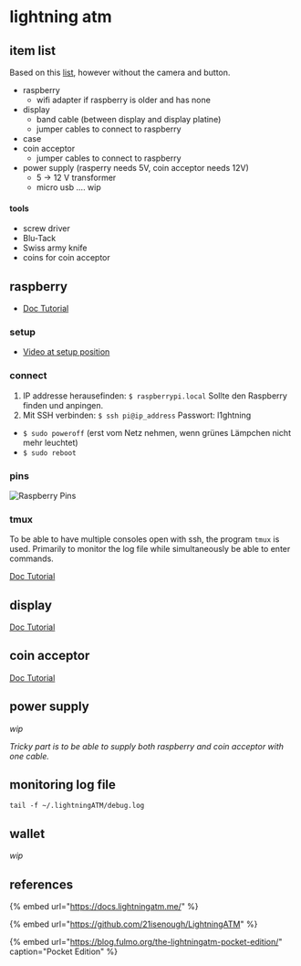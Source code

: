 # lightning atm

## item list

Based on this [list](https://docs.lightningatm.me/requirements/hardware-requirements), however without the camera and button.

* raspberry
  * wifi adapter if raspberry is older and has none
* display
  * band cable \(between display and display platine\)
  * jumper cables to connect to raspberry
* case
* coin acceptor
  * jumper cables to connect to raspberry
* power supply \(rasperry needs 5V, coin acceptor needs 12V\)
  * 5 -&gt; 12 V transformer
  * micro usb .... wip

#### tools

* screw driver
* Blu-Tack
* Swiss army knife
* coins for coin acceptor

## raspberry

* [Doc Tutorial](https://docs.lightningatm.me/lightningatm-setup/hardware-setup/assembly-and-software)

### setup

* [Video at setup position ](https://youtu.be/A9JKUQvvmYM?t=557)

### **connect**

1. IP addresse herausefinden: `$ raspberrypi.local` Sollte den Raspberry finden und anpingen.
2. Mit SSH verbinden: `$ ssh pi@ip_address`  Passwort: l1ghtning

* `$ sudo poweroff` \(erst vom Netz nehmen, wenn grünes Lämpchen nicht mehr leuchtet\)
* `$ sudo reboot`

### pins

![Raspberry Pins](https://www.elektronik-kompendium.de/sites/raspberry-pi/fotos/raspberry-pi-15b.jpg)

### tmux

To be able to have multiple consoles open with ssh, the program `tmux` is used. Primarily to monitor the log file while simultaneously be able to enter commands.

[Doc Tutorial](https://docs.lightningatm.me/lightningatm-setup/software-setup/monitoring_log_file)

## display

[Doc Tutorial](https://docs.lightningatm.me/lightningatm-setup/hardware-setup/raspberry-pi-and-display)

## coin acceptor

[ Doc Tutorial](https://www.youtube.com/watch?v=14JfEhNSdZE&feature=youtu.be)

## power supply

_wip_

_Tricky part is to be able to supply both raspberry and coin acceptor with one cable._

## monitoring log file

```text
tail -f ~/.lightningATM/debug.log
```



## wallet

_wip_

## references

{% embed url="https://docs.lightningatm.me/" %}

{% embed url="https://github.com/21isenough/LightningATM" %}

{% embed url="https://blog.fulmo.org/the-lightningatm-pocket-edition/" caption="Pocket Edition" %}



